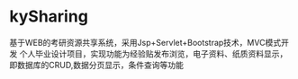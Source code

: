 # kySharing
基于WEB的考研资源共享系统，采用Jsp+Servlet+Bootstrap技术，MVC模式开发
个人毕业设计项目，实现功能为经验贴发布浏览，电子资料、纸质资料显示，即数据库的CRUD,数据分页显示，条件查询等功能

